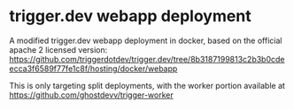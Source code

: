# trigger.dev webapp deployment

A modified trigger.dev webapp deployment in docker, based on the official apache 2 licensed version: https://github.com/triggerdotdev/trigger.dev/tree/8b3187199813c2b3b0cdeecca3f6589f77fe1c8f/hosting/docker/webapp

This is only targeting split deployments, with the worker portion available at https://github.com/ghostdevv/trigger-worker
